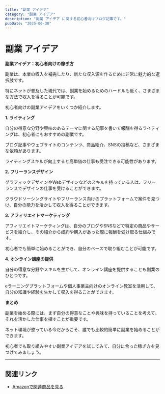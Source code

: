 ```yaml
---
title: "副業 アイデア"
category: "副業 アイデア"
description: "副業 アイデア に関する初心者向けブログ記事です。"
pubDate: "2025-06-30"
---
```


# 副業 アイデア

**副業アイデア：初心者向けの稼ぎ方**

副業は、本業の収入を補完したり、新たな収入源を作るために非常に魅力的な選択肢です。

特にネットが普及した現代では、副業を始めるためのハードルも低く、さまざまな方法で収入を得ることが可能です。

初心者向けの副業アイデアをいくつか紹介します。



**1. ライティング**

自分の得意な分野や興味のあるテーマに関する記事を書いて報酬を得るライティングは、初心者にもおすすめの副業です。

ブログ記事やウェブサイトのコンテンツ、商品紹介、SNSの投稿など、さまざまな依頼があります。

ライティングスキルが向上すると高単価の仕事も受注できる可能性があります。



**2. フリーランスデザイン**

グラフィックデザインやWebデザインなどのスキルを持っている人は、フリーランスでデザインの仕事を受けることができます。

クラウドソーシングサイトやフリーランス向けのプラットフォームで案件を見つけ、自分の能力を活かして収入を得ることができます。



**3. アフィリエイトマーケティング**

アフィリエイトマーケティングは、自分のブログやSNSなどで特定の商品やサービスを紹介し、その紹介から成約や購入があった際に報酬を受け取る仕組みです。

初心者でも簡単に始めることができ、自分のペースで取り組むことが可能です。



**4. オンライン講座の提供**

自分の得意な分野やスキルを生かして、オンライン講座を提供することも副業のひとつです。

eラーニングプラットフォームや個人事業主向けのオンライン教室を活用して、自分の知識や経験を生かして収入を得ることができます。



**まとめ**

副業を始める際には、まず自分の得意なことや興味を持っていることを考えて、それを活かした仕事を探すことが重要です。

ネット環境が整っている今だからこそ、誰でも比較的簡単に副業を始めることができます。

初心者でも取り組みやすい副業アイデアを試してみて、自分に合った稼ぎ方を見つけてみましょう。



---

## 関連リンク

- [Amazonで関連商品を見る](https://www.amazon.co.jp/s?k=%E5%89%AF%E6%A5%AD+%E3%82%A2%E3%82%A4%E3%83%87%E3%82%A2&tag=autowritehubai-22)
